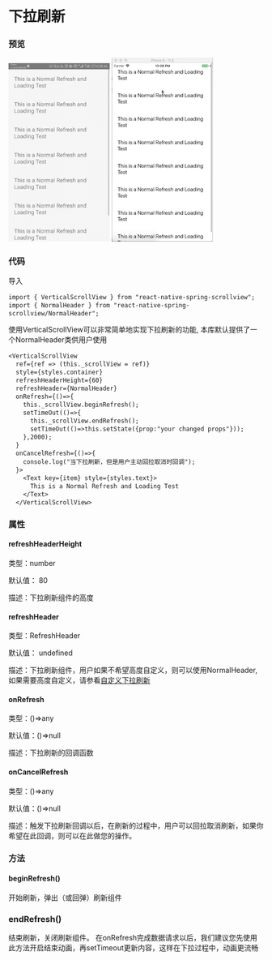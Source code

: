 # 下拉刷新

### 预览
![Preview](./RefreshAndroid.gif)
![Preview](./RefreshIOS.gif)

### 代码

导入

```$js
import { VerticalScrollView } from "react-native-spring-scrollview";
import { NormalHeader } from "react-native-spring-scrollview/NormalHeader";
```

使用VerticalScrollView可以非常简单地实现下拉刷新的功能, 本库默认提供了一个NormalHeader类供用户使用

```$js
<VerticalScrollView
  ref={ref => (this._scrollView = ref)}
  style={styles.container}
  refreshHeaderHeight={60}
  refreshHeader={NormalHeader}
  onRefresh={()=>{
    this._scrollView.beginRefresh();
    setTimeOut(()=>{
      this._scrollView.endRefresh();
      setTimeOut(()=>this.setState({prop:"your changed props"}));
    },2000);
  }
  onCancelRefresh={()=>{
    console.log("当下拉刷新，但是用户主动回拉取消时回调");
  }>
    <Text key={item} style={styles.text}>
      This is a Normal Refresh and Loading Test
    </Text>
  </VerticalScrollView>
```


### 属性

#### refreshHeaderHeight

类型：number

默认值： 80

描述：下拉刷新组件的高度

#### refreshHeader

类型：RefreshHeader

默认值： undefined

描述：下拉刷新组件，用户如果不希望高度自定义，则可以使用NormalHeader,如果需要高度自定义，请参看[自定义下拉刷新](CustomRefresh)

#### onRefresh

类型：()=>any

默认值：()=>null

描述：下拉刷新的回调函数

#### onCancelRefresh

类型：()=>any

默认值：()=>null

描述：触发下拉刷新回调以后，在刷新的过程中，用户可以回拉取消刷新，如果你希望在此回调，则可以在此做您的操作。

### 方法

#### beginRefresh()

开始刷新，弹出（或回弹）刷新组件

### endRefresh()

结束刷新，关闭刷新组件。 在onRefresh完成数据请求以后，我们建议您先使用此方法开启结束动画，再setTimeout更新内容，这样在下拉过程中，动画更流畅

